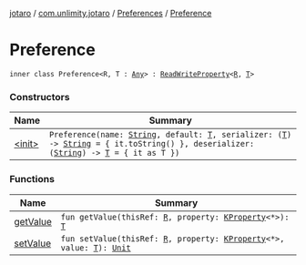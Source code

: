 [jotaro](../../../index.md) / [com.unlimity.jotaro](../../index.md) / [Preferences](../index.md) / [Preference](./index.md)

# Preference

`inner class Preference<R, T : `[`Any`](https://kotlinlang.org/api/latest/jvm/stdlib/kotlin/-any/index.html)`> : `[`ReadWriteProperty`](https://kotlinlang.org/api/latest/jvm/stdlib/kotlin.properties/-read-write-property/index.html)`<`[`R`](index.md#R)`, `[`T`](index.md#T)`>`

### Constructors

| Name | Summary |
|---|---|
| [&lt;init&gt;](-init-.md) | `Preference(name: `[`String`](https://kotlinlang.org/api/latest/jvm/stdlib/kotlin/-string/index.html)`, default: `[`T`](index.md#T)`, serializer: (`[`T`](index.md#T)`) -> `[`String`](https://kotlinlang.org/api/latest/jvm/stdlib/kotlin/-string/index.html)` = { it.toString() }, deserializer: (`[`String`](https://kotlinlang.org/api/latest/jvm/stdlib/kotlin/-string/index.html)`) -> `[`T`](index.md#T)` = { it as T })` |

### Functions

| Name | Summary |
|---|---|
| [getValue](get-value.md) | `fun getValue(thisRef: `[`R`](index.md#R)`, property: `[`KProperty`](https://kotlinlang.org/api/latest/jvm/stdlib/kotlin.reflect/-k-property/index.html)`<*>): `[`T`](index.md#T) |
| [setValue](set-value.md) | `fun setValue(thisRef: `[`R`](index.md#R)`, property: `[`KProperty`](https://kotlinlang.org/api/latest/jvm/stdlib/kotlin.reflect/-k-property/index.html)`<*>, value: `[`T`](index.md#T)`): `[`Unit`](https://kotlinlang.org/api/latest/jvm/stdlib/kotlin/-unit/index.html) |
